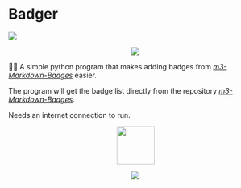 # Badger

<img src="https://pictshare.net/23mee9.png">

<p align="center">
  <img src="https://ziadoua.github.io/m3-Markdown-Badges/badges/Python/python2.svg">
</p>

👨‍💻 A simple python program that makes adding badges from [*m3-Markdown-Badges*](https://github.com/ziadOUA/m3-Markdown-Badges) easier.

The program will get the badge list directly from the repository [*m3-Markdown-Badges*](https://github.com/ziadOUA/m3-Markdown-Badges).

Needs an internet connection to run.

<p align="center">
  <a href="https://github.com/ziadOUA">
    <img align="center" height="75px" src="https://pictshare.net/4jwzdi.png">
  </a>
</p>
<p align="center">
  <img src="https://ziadoua.github.io/m3-Markdown-Badges/badges/LicenceMIT/licencemit2.svg">
</p>
